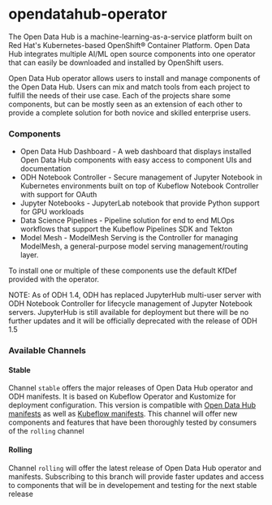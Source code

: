 # opendatahub-operator

The Open Data Hub is a machine-learning-as-a-service platform built on Red Hat's Kubernetes-based OpenShift® Container Platform. Open Data Hub integrates multiple AI/ML open source components into one operator that can easily be downloaded and installed by OpenShift users.

Open Data Hub operator allows users to install and manage components of the Open Data Hub. Users can mix and match tools from each project to fulfill the needs of their use case. Each of the
projects share some components, but can be mostly seen as an extension of each other to provide a complete solution for both novice and skilled enterprise users.

### Components
* Open Data Hub Dashboard - A web dashboard that displays installed Open Data Hub components with easy access to component UIs and documentation
* ODH Notebook Controller - Secure management of Jupyter Notebook in Kubernetes environments built on top of Kubeflow Notebook Controller with support for OAuth
* Jupyter Notebooks - JupyterLab notebook that provide Python support for GPU workloads
* Data Science Pipelines - Pipeline solution for end to end MLOps workflows that support the Kubeflow Pipelines SDK and Tekton
* Model Mesh - ModelMesh Serving is the Controller for managing ModelMesh, a general-purpose model serving management/routing layer.

To install one or multiple of these components use the default KfDef provided with the operator.

NOTE: As of ODH 1.4, ODH has replaced JupyterHub multi-user server with ODH Notebook Controller for lifecycle management of Jupyter Notebook servers.  JupyterHub is still available for deployment but there will be no further updates and it will be officially deprecated with the release of ODH 1.5

### Available Channels

#### Stable

Channel `stable` offers the major releases of Open Data Hub operator and ODH manifests. It is based on Kubeflow Operator and Kustomize for deployment configuration. This version is compatible with [Open Data Hub manifests](https://github.com/opendatahub-io/odh-manifests/) as well as [Kubeflow manifests](https://github.com/opendatahub-io/manifests). This channel will offer new components and features that have been thoroughly tested by consumers of the `rolling` channel

#### Rolling

Channel `rolling` will offer the latest release of Open Data Hub operator and manifests. Subscribing to this branch will provide faster updates and access to components that will be in developement and testing for the next stable release
